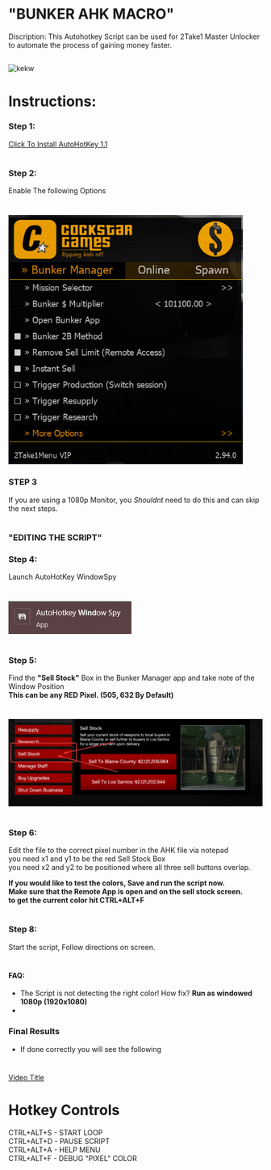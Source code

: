 # "BUNKER AHK MACRO"
Discription: This Autohotkey Script can be used for 2Take1 Master Unlocker to automate the process of gaining money faster.
##

![kekw](https://i.imgur.com/xG8yYiP.png)<br>

# Instructions:
### Step 1: 
[Click To Install AutoHotKey 1.1](https://www.autohotkey.com/download/ahk-install.exe)<br>
#
### Step 2: 
Enable The following Options<br>
#
![2T1 Settings](./images/menusettings.png)

### STEP 3
If you are using a 1080p Monitor, you <i>Shouldnt</i> need to do this and can skip the next steps.
#
### "EDITING THE SCRIPT"
### Step 4: 
Launch AutoHotKey WindowSpy<br>
#
![windowspy icon](./images/windowspy.png)<br>
#
### Step 5: 
Find the <b>"Sell Stock"</b> Box in the Bunker Manager app and take note of the Window Position <br>
<b>This can be any RED Pixel. (505, 632 By Default)</b> <br>
#
![Sell Stock Box](./images/sellstock.png)<br>
#
### Step 6: 
Edit the file to the correct pixel number in the AHK file via notepad<br>
you need x1 and y1 to be the red Sell Stock Box<br>
you need x2 and y2 to be positioned where all three sell buttons overlap.<br>

<b>If you would like to test the colors, Save and run the script now.<br>Make sure that the Remote App is open and on the sell stock screen.<br>to get the current color hit CTRL+ALT+F</b><br>
#
### Step 8: 
Start the script, Follow directions on screen.<br>
#
#### FAQ: 
* The Script is not detecting the right color! How fix? 
<b>Run as windowed 1080p (1920x1080)</b>
*


### Final Results
- If done correctly you will see the following
#
[Video Title](https://user-images.githubusercontent.com/125618144/219843244-e85f35d8-923e-4a3b-9b42-d67da50ed53a.mp4)
#
# Hotkey Controls
CTRL+ALT+S - START LOOP<br>
CTRL+ALT+D - PAUSE SCRIPT<br>
CTRL+ALT+A - HELP MENU<br>
CTRL+ALT+F - DEBUG "PIXEL" COLOR<br>
##
